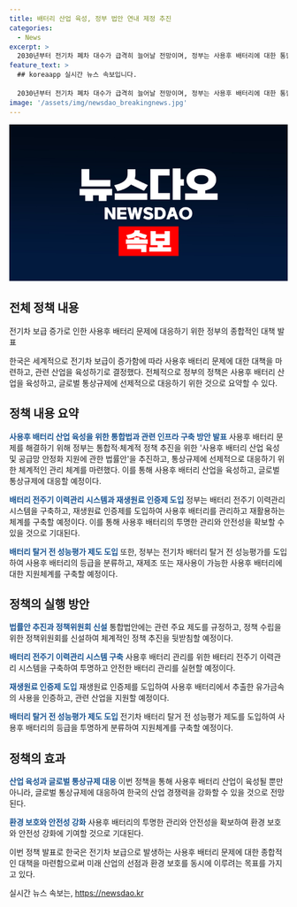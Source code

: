 ```yaml
---
title: 배터리 산업 육성, 정부 법안 연내 제정 추진
categories:
  - News
excerpt: >
  2030년부터 전기차 폐차 대수가 급격히 늘어날 전망이며, 정부는 사용후 배터리에 대한 통합 관리체계를 구축하고, 재제조·재사용 등의 신시장 형성을 지원하기로 했다. 이를 위해 ‘사용후 배터리 산업 육성을 위한 법·제도·인프라 구축 방안’을 발표했으며, 배터리 전주기 이력관리 시스템 구축, 재생원료 인증제 도입 등의 계획이다. 또한, 배터리의 등급분류와 안전·공정·투명성을 보장하는 유통체계를 강화하고, 정부는 관련 부처와 협업해 이러한 정책을 추진할 예정이다.
feature_text: >
  ## koreaapp 실시간 뉴스 속보입니다.

  2030년부터 전기차 폐차 대수가 급격히 늘어날 전망이며, 정부는 사용후 배터리에 대한 통합 관리체계를 구축하고, 재제조·재사용 등의 신시장 형성을 지원하기로 했다. 이를 위해 ‘사용후 배터리 산업 육성을 위한 법·제도·인프라 구축 방안’을 발표했으며, 배터리 전주기 이력관리 시스템 구축, 재생원료 인증제 도입 등의 계획이다. 또한, 배터리의 등급분류와 안전·공정·투명성을 보장하는 유통체계를 강화하고, 정부는 관련 부처와 협업해 이러한 정책을 추진할 예정이다.
image: '/assets/img/newsdao_breakingnews.jpg'
---
```


<p><img src="/assets/img/newsdao_breakingnews.jpg" alt="koreaapp 속보" /></p>

<h2 data-ke-size="size26">전체 정책 내용</h2>

<p>전기차 보급 증가로 인한 사용후 배터리 문제에 대응하기 위한 정부의 종합적인 대책 발표</p>

<p data-ke-size="size16">한국은 세계적으로 전기차 보급이 증가함에 따라 사용후 배터리 문제에 대한 대책을 마련하고, 관련 산업을 육성하기로 결정했다. 전체적으로 정부의 정책은 사용후 배터리 산업을 육성하고, 글로벌 통상규제에 선제적으로 대응하기 위한 것으로 요약할 수 있다.</p>

<h2 data-ke-size="size26">정책 내용 요약</h2>

<p><b><span style="color: #1a5490;">사용후 배터리 산업 육성을 위한 통합법과 관련 인프라 구축 방안 발표</span></b>
사용후 배터리 문제를 해결하기 위해 정부는 통합적·체계적 정책 추진을 위한 '사용후 배터리 산업 육성 및 공급망 안정화 지원에 관한 법률안'을 추진하고, 통상규제에 선제적으로 대응하기 위한 체계적인 관리 체계를 마련했다. 이를 통해 사용후 배터리 산업을 육성하고, 글로벌 통상규제에 대응할 예정이다.</p>

<p><b><span style="color: #1a5490;">배터리 전주기 이력관리 시스템과 재생원료 인증제 도입</span></b>
정부는 배터리 전주기 이력관리 시스템을 구축하고, 재생원료 인증제를 도입하여 사용후 배터리를 관리하고 재활용하는 체계를 구축할 예정이다. 이를 통해 사용후 배터리의 투명한 관리와 안전성을 확보할 수 있을 것으로 기대된다.</p>

<p><b><span style="color: #1a5490;">배터리 탈거 전 성능평가 제도 도입</span></b>
또한, 정부는 전기차 배터리 탈거 전 성능평가를 도입하여 사용후 배터리의 등급을 분류하고, 재제조 또는 재사용이 가능한 사용후 배터리에 대한 지원체계를 구축할 예정이다. </p>

<h2 data-ke-size="size26">정책의 실행 방안</h2>

<p><b><span style="color: #1a5490;">법률안 추진과 정책위원회 신설</span></b>
통합법안에는 관련 주요 제도를 규정하고, 정책 수립을 위한 정책위원회를 신설하여 체계적인 정책 추진을 뒷받침할 예정이다.</p>

<p><b><span style="color: #1a5490;">배터리 전주기 이력관리 시스템 구축</span></b>
사용후 배터리 관리를 위한 배터리 전주기 이력관리 시스템을 구축하여 투명하고 안전한 배터리 관리를 실현할 예정이다.</p>

<p><b><span style="color: #1a5490;">재생원료 인증제 도입</span></b>
재생원료 인증제를 도입하여 사용후 배터리에서 추출한 유가금속의 사용을 인증하고, 관련 산업을 지원할 예정이다.</p>

<p><b><span style="color: #1a5490;">배터리 탈거 전 성능평가 제도 도입</span></b>
전기차 배터리 탈거 전 성능평가 제도를 도입하여 사용후 배터리의 등급을 투명하게 분류하여 지원체계를 구축할 예정이다.</p>

<h2 data-ke-size="size26">정책의 효과</h2>

<p><b><span style="color: #1a5490;">산업 육성과 글로벌 통상규제 대응</span></b>
이번 정책을 통해 사용후 배터리 산업이 육성될 뿐만 아니라, 글로벌 통상규제에 대응하여 한국의 산업 경쟁력을 강화할 수 있을 것으로 전망된다.</p>

<p><b><span style="color: #1a5490;">환경 보호와 안전성 강화</span></b>
사용후 배터리의 투명한 관리와 안전성을 확보하여 환경 보호와 안전성 강화에 기여할 것으로 기대된다.</p>

<p>이번 정책 발표로 한국은 전기차 보급으로 발생하는 사용후 배터리 문제에 대한 종합적인 대책을 마련함으로써 미래 산업의 선점과 환경 보호를 동시에 이루려는 목표를 가지고 있다.</p>
실시간 뉴스 속보는, <a href="https://newsdao.kr" rel="dofollow">https://newsdao.kr</a>


